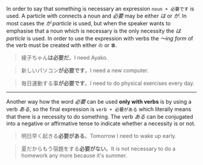 In order to say that something is necessary an expression `noun + 必要です` is used. A particle with connects a noun and *必要* may be either *は* or *が*. In most cases the *が particle* is used, but when the speaker wants to emphasise that a noun which is necessary is the only necessity the *は particle* is used.
In order to use the expression with verbs the *～ing form* of the verb must be created with either `の` or `事`.
>綾子ちゃん**は必要だ**。I need Ayako.

>新しいパソコン**が必要です**。I need a new computer.

>毎日運動する事**が必要です**。I need to do physical exercises every day.
***
Another way how the word *必要* can be used **only with verbs** is by using a verb *ある*, so the final expression is `verb + 必要がある` which literally means that there is a necessity to do something. The verb *ある* can be conjugated into a negative or affirmative tense to indicate whether a necessity is or not.
>明日早く起きる**必要がある**。Tomorrow I need to wake up early.

>夏だからもう宿題をする**必要がない**。It is not necessary to do a homework any more because it's summer.